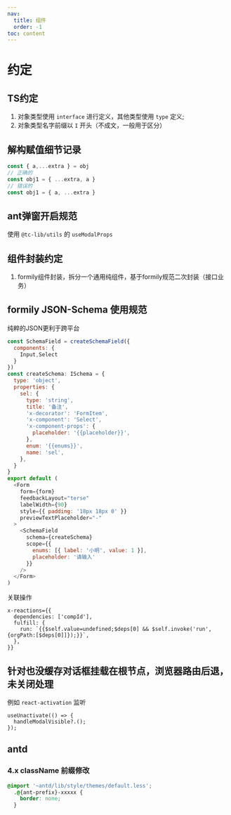 ```yaml
---
nav: 
  title: 组件
  order: -1
toc: content
---
```


# 约定

## TS约定

1. 对象类型使用 `interface` 进行定义，其他类型使用 `type` 定义;
2. 对象类型名字前缀以 `I` 开头（不成文，一般用于区分）

## 解构赋值细节记录
```javascript
const { a,...extra } = obj
// 正确的 
const obj1 = { ...extra, a }
// 错误的
const obj1 = { a, ...extra }
```
## ant弹窗开启规范
使用 `@tc-lib/utils` 的 `useModalProps`

## 组件封装约定
1. formily组件封装，拆分一个通用纯组件，基于formily规范二次封装（接口业务）

## formily JSON-Schema 使用规范
纯粹的JSON更利于跨平台
```js
const SchemaField = createSchemaField({
  components: {
    Input,Select
  }
})
const createSchema: ISchema = {
  type: 'object',
  properties: {
    sel: {
      type: 'string',
      title: '备注',
      'x-decorator': 'FormItem',
      'x-component': 'Select',
      'x-component-props': {
        placeholder: '{{placeholder}}',
      },
      enum: '{{enums}}',
      name: 'sel',
    },
  }
}
export default (
  <Form
    form={form}
    feedbackLayout="terse"
    labelWidth={90}
    style={{ padding: '18px 18px 0' }}
    previewTextPlaceholder="-"
  >
    <SchemaField
      schema={createSchema}
      scope={{
        enums: [{ label: '小明', value: 1 }],
        placeholder: '请输入'
      }}
    />
  </Form>
)
```
关联操作
```
x-reactions={{
  dependencies: ['compId'],
  fulfill: {
    run: `{{$self.value=undefined;$deps[0] && $self.invoke('run',{orgPath:[$deps[0]]});}}`,
  },
}}
```
## 针对也没缓存对话框挂载在根节点，浏览器路由后退，未关闭处理
例如 `react-activation` 监听
```
useUnactivate(() => {
  handleModalVisible?.();
});
```
## antd
### 4.x className 前缀修改
```css
@import '~antd/lib/style/themes/default.less';
  .@{ant-prefix}-xxxxx {
    border: none;
  }
```
